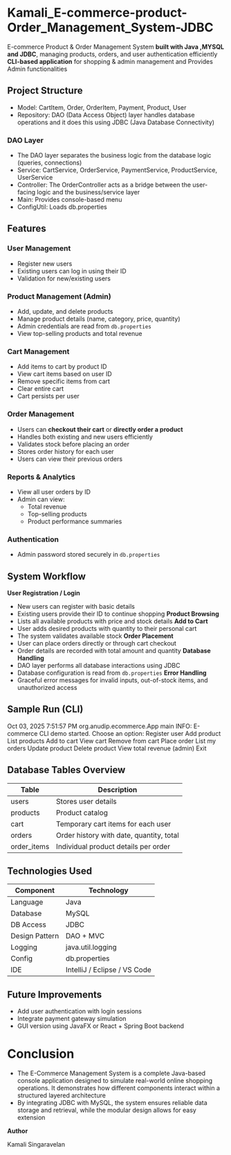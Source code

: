 # Kamali_E-commerce-product-Order_Management_System-JDBC
E-commerce Product &amp; Order Management System **built with Java ,MYSQL and JDBC**, managing products, orders, and user authentication efficiently
**CLI-based application** for shopping & admin management and Provides Admin functionalities

## Project Structure

- Model: CartItem, Order, OrderItem, Payment, Product, User
- Repository: DAO (Data Access Object) layer handles database operations and it does this using JDBC (Java Database Connectivity)
### DAO Layer 
- The DAO layer separates the business logic from the database logic (queries, connections)
- Service: CartService, OrderService, PaymentService, ProductService, UserService
- Controller: The OrderController acts as a bridge between the user-facing logic and the business/service layer 
- Main: Provides console-based menu
- ConfigUtil: Loads db.properties

## Features

### User Management
- Register new users
- Existing users can log in using their ID
- Validation for new/existing users
### Product Management (Admin)
- Add, update, and delete products
- Manage product details (name, category, price, quantity)
- Admin credentials are read from `db.properties`
- View top-selling products and total revenue
### Cart Management
- Add items to cart by product ID
- View cart items based on user ID
- Remove specific items from cart
- Clear entire cart
- Cart persists per user
### Order Management
- Users can **checkout their cart** or **directly order a product**
- Handles both existing and new users efficiently
- Validates stock before placing an order
- Stores order history for each user
- Users can view their previous orders
### Reports & Analytics
- View all user orders by ID
- Admin can view:
  - Total revenue
  - Top-selling products
  - Product performance summaries
### Authentication
- Admin password stored securely in `db.properties`

## System Workflow

**User Registration / Login**
- New users can register with basic details
- Existing users provide their ID to continue shopping
 **Product Browsing**
- Lists all available products with price and stock details
 **Add to Cart**
- User adds desired products with quantity to their personal cart
- The system validates available stock
 **Order Placement**
- User can place orders directly or through cart checkout
- Order details are recorded with total amount and quantity
**Database Handling**
- DAO layer performs all database interactions using JDBC
- Database configuration is read from `db.properties`
 **Error Handling**
- Graceful error messages for invalid inputs, out-of-stock items, and unauthorized access

## Sample Run (CLI)

Oct 03, 2025 7:51:57 PM org.anudip.ecommerce.App main
INFO: E-commerce CLI demo started.
Choose an option:
Register user
Add product
List products
Add to cart
View cart
Remove from cart
Place order
List my orders
Update product
Delete product
View total revenue (admin)
Exit


## Database Tables Overview

| Table | Description |
|--------|--------------|
| users | Stores user details |
| products | Product catalog |
| cart | Temporary cart items for each user |
| orders | Order history with date, quantity, total |
| order_items | Individual product details per order |

## Technologies Used

| Component | Technology |
|------------|-------------|
| Language | Java |
| Database | MySQL |
| DB Access | JDBC |
| Design Pattern | DAO + MVC |
| Logging | java.util.logging |
| Config | db.properties |
| IDE | IntelliJ / Eclipse / VS Code |

## Future Improvements
- Add user authentication with login sessions
- Integrate payment gateway simulation
- GUI version using JavaFX or React + Spring Boot backend
  
# Conclusion 
- The E-Commerce Management System is a complete Java-based console application designed to simulate real-world online shopping operations. It demonstrates how different components interact within a structured layered architecture
- By integrating JDBC with MySQL, the system ensures reliable data storage and retrieval, while the modular design allows for easy extension

**Author**

Kamali Singaravelan
